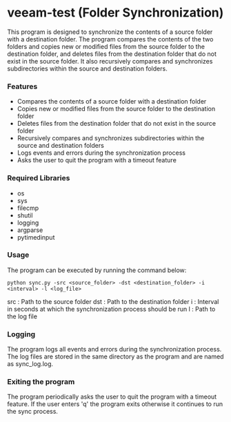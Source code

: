 # veeam-test (Folder Synchronization)
This program is designed to synchronize the contents of a source folder with a destination folder. The program compares the contents of the two folders and copies new or modified files from the source folder to the destination folder, and deletes files from the destination folder that do not exist in the source folder. It also recursively compares and synchronizes subdirectories within the source and destination folders.

### Features
- Compares the contents of a source folder with a destination folder
- Copies new or modified files from the source folder to the destination folder
- Deletes files from the destination folder that do not exist in the source folder
- Recursively compares and synchronizes subdirectories within the source and destination folders
- Logs events and errors during the synchronization process
- Asks the user to quit the program with a timeout feature

### Required Libraries
- os
- sys
- filecmp
- shutil
- logging
- argparse
- pytimedinput

### Usage
The program can be executed by running the command below:
``` 
python sync.py -src <source_folder> -dst <destination_folder> -i <interval> -l <log_file>
```

src : Path to the source folder
dst : Path to the destination folder
i : Interval in seconds at which the synchronization process should be run
l : Path to the log file

### Logging
The program logs all events and errors during the synchronization process. The log files are stored in the same directory as the program and are named as sync_log.log.

### Exiting the program
The program periodically asks the user to quit the program with a timeout feature. If the user enters 'q' the program exits otherwise it continues to run the sync process.